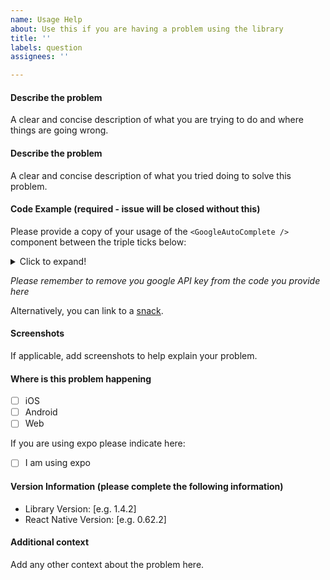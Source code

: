 ```yaml
---
name: Usage Help
about: Use this if you are having a problem using the library
title: ''
labels: question
assignees: ''

---
```


#### Describe the problem

A clear and concise description of what you are trying to do and where things are going wrong.

#### Describe the problem

A clear and concise description of what you tried doing to solve this problem.  

#### Code Example (required - issue will be closed without this)

Please provide a copy of your usage of the `<GoogleAutoComplete />` component between the triple ticks below:

<details>
  <summary>Click to expand!</summary>
  
  ```javascript
    
    
  ```
</details>

_Please remember to remove you google API key from the code you provide here_

Alternatively, you can link to a [snack](https://snakc.expo.io).



#### Screenshots

If applicable, add screenshots to help explain your problem.




#### Where is this problem happening

- [ ] iOS
- [ ] Android
- [ ] Web

If you are using expo please indicate here:

- [ ] I am using expo




#### Version Information (please complete the following information)

- Library Version: [e.g. 1.4.2]
- React Native Version: [e.g. 0.62.2]




#### Additional context

Add any other context about the problem here.
